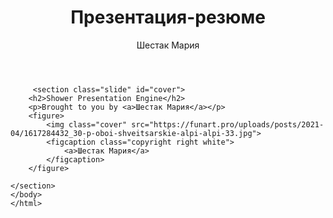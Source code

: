 <!DOCTYPE html>
<html  lang="en">
    <head>
        <title>Презентация-резюме</title>
        <meta charset="utf-8">
         <meta name="viewport" content="width=device-width, initial-scale=1, viewport-fit=cover">
    <link rel="stylesheet" href="node_modules/@shower/ribbon/styles/styles.css">
    <style>
        .shower {
            --slide-ratio: calc(16 / 9);
        }
    </style>
</head>
    <body> 
       <header>
           <h1>Презентация-резюме</h1>
           <p>Шестак Мария</p>
        </header>
        
         <section class="slide" id="cover">
        <h2>Shower Presentation Engine</h2>
        <p>Brought to you by <a>Шестак Мария</a></p>
        <figure>
            <img class="cover" src="https://funart.pro/uploads/posts/2021-04/1617284432_30-p-oboi-shveitsarskie-alpi-alpi-33.jpg">
            <figcaption class="copyright right white">
                <a>Шестак Мария</a>
            </figcaption>
        </figure>
       
    </section>
    </body>
    </html>
    
